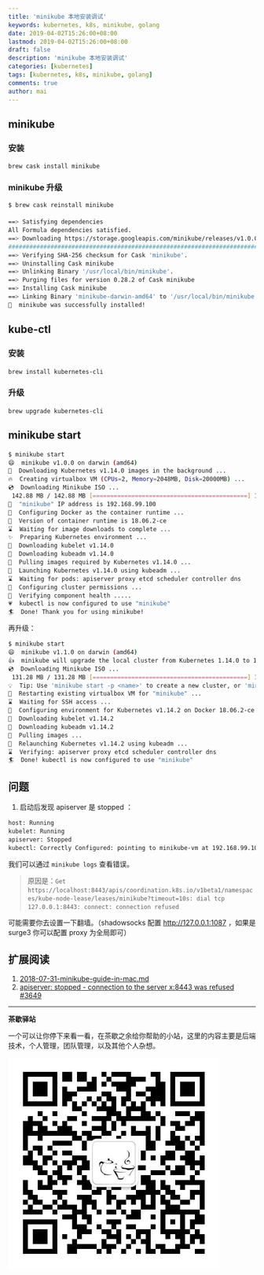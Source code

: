 ```yaml
---
title: 'minikube 本地安装调试'
keywords: kubernetes, k8s, minikube, golang
date: 2019-04-02T15:26:00+08:00
lastmod: 2019-04-02T15:26:00+08:00
draft: false
description: 'minikube 本地安装调试'
categories: [kubernetes]
tags: [kubernetes, k8s, minikube, golang]
comments: true
author: mai
---
```


## minikube
### 安装

`brew cask install minikube`

### minikube 升级

```sh
$ brew cask reinstall minikube

==> Satisfying dependencies
All Formula dependencies satisfied.
==> Downloading https://storage.googleapis.com/minikube/releases/v1.0.0/minikube-darwin-amd64
######################################################################## 100.0%
==> Verifying SHA-256 checksum for Cask 'minikube'.
==> Uninstalling Cask minikube
==> Unlinking Binary '/usr/local/bin/minikube'.
==> Purging files for version 0.28.2 of Cask minikube
==> Installing Cask minikube
==> Linking Binary 'minikube-darwin-amd64' to '/usr/local/bin/minikube'.
🍺  minikube was successfully installed!
```

## kube-ctl

### 安装

`brew install kubernetes-cli`

### 升级

`brew upgrade kubernetes-cli`

## minikube start

```sh
$ minikube start
😄  minikube v1.0.0 on darwin (amd64)
🤹  Downloading Kubernetes v1.14.0 images in the background ...
🔥  Creating virtualbox VM (CPUs=2, Memory=2048MB, Disk=20000MB) ...
💿  Downloading Minikube ISO ...
 142.88 MB / 142.88 MB [============================================] 100.00% 0s
📶  "minikube" IP address is 192.168.99.100
🐳  Configuring Docker as the container runtime ...
🐳  Version of container runtime is 18.06.2-ce
⌛  Waiting for image downloads to complete ...
✨  Preparing Kubernetes environment ...
💾  Downloading kubelet v1.14.0
💾  Downloading kubeadm v1.14.0
🚜  Pulling images required by Kubernetes v1.14.0 ...
🚀  Launching Kubernetes v1.14.0 using kubeadm ...
⌛  Waiting for pods: apiserver proxy etcd scheduler controller dns
🔑  Configuring cluster permissions ...
🤔  Verifying component health .....
💗  kubectl is now configured to use "minikube"
🏄  Done! Thank you for using minikube!
```

再升级：

```sh
$ minikube start
😄  minikube v1.1.0 on darwin (amd64)
👍  minikube will upgrade the local cluster from Kubernetes 1.14.0 to 1.14.2
💿  Downloading Minikube ISO ...
 131.28 MB / 131.28 MB [============================================] 100.00% 0s
💡  Tip: Use 'minikube start -p <name>' to create a new cluster, or 'minikube delete' to delete this one.
🔄  Restarting existing virtualbox VM for "minikube" ...
⌛  Waiting for SSH access ...
🐳  Configuring environment for Kubernetes v1.14.2 on Docker 18.06.2-ce
💾  Downloading kubelet v1.14.2
💾  Downloading kubeadm v1.14.2
🚜  Pulling images ...
🔄  Relaunching Kubernetes v1.14.2 using kubeadm ...
⌛  Verifying: apiserver proxy etcd scheduler controller dns
🏄  Done! kubectl is now configured to use "minikube"
```

## 问题

1. 启动后发现 apiserver 是 stopped ：

```sh
host: Running
kubelet: Running
apiserver: Stopped
kubectl: Correctly Configured: pointing to minikube-vm at 192.168.99.100
```

我们可以通过 `minikube logs` 查看错误。
>原因是：`Get https://localhost:8443/apis/coordination.k8s.io/v1beta1/namespaces/kube-node-lease/leases/minikube?timeout=10s: dial tcp 127.0.0.1:8443: connect: connection refused`

可能需要你去设置一下翻墙。（shadowsocks 配置 http://127.0.0.1:1087 ，如果是 surge3 你可以配置 proxy 为全局即可）

## 扩展阅读

1. [2018-07-31-minikube-guide-in-mac.md](https://maiyang.me/post/2018-07-31-minikube-guide-in-mac/)
2. [apiserver: stopped - connection to the server x:8443 was refused #3649](https://github.com/kubernetes/minikube/issues/3649)

----

**茶歇驿站**

一个可以让你停下来看一看，在茶歇之余给你帮助的小站，这里的内容主要是后端技术，个人管理，团队管理，以及其他个人杂想。

![茶歇驿站二维码](https://raw.githubusercontent.com/yangwenmai/maiyang.me/master/blog/tech_tea.jpg)
